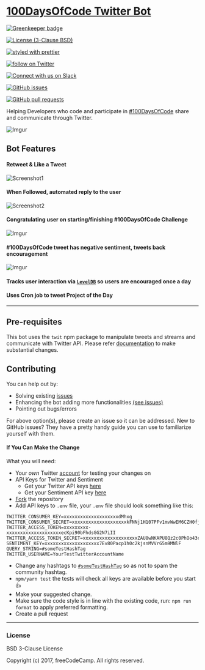 # [100DaysOfCode Twitter Bot](https://twitter.com/hashtag/100DaysOfCode?src=hash)

[![Greenkeeper badge](https://badges.greenkeeper.io/spences10/100DaysOfCode-twitter-bot.svg)](https://greenkeeper.io/)

[![License (3-Clause BSD)](https://img.shields.io/badge/license-BSD%203--Clause-blue.svg?style=flat-square)](http://opensource.org/licenses/BSD-3-Clause)

[![styled with prettier](https://img.shields.io/badge/styled_with-prettier-ff69b4.svg)](https://github.com/prettier/prettier)

<p>
  <a href="https://twitter.com/intent/follow?screen_name=_100DaysOfCode">
    <img src="https://img.shields.io/twitter/follow/_100DaysOfCode.svg?style=social"
      alt="follow on Twitter"></a>
</p>

[![Connect with us on Slack](https://img.shields.io/badge/-Slack%20Channel-3b99ef.svg?colorA=02c775&style=flat&logo=slack)](https://100xcode.slack.com/)

[![GitHub issues](https://img.shields.io/github/issues/freeCodeCamp/100DaysOfCode-twitter-bot.svg?&colorB=ff0000)](https://github.com/freeCodeCamp/100DaysOfCode-twitter-bot/issues)

[![GitHub pull requests](https://img.shields.io/github/issues-pr/freeCodeCamp/100DaysOfCode-twitter-bot.svg?colorB=1FBF14)](https://github.com/freeCodeCamp/100DaysOfCode-twitter-bot/pulls)

Helping Developers who code and participate in [#100DaysOfCode](https://twitter.com/hashtag/100DaysOfCode?src=hash) share and communicate through Twitter.

![Imgur](http://i.imgur.com/Ufo9BLY.png)

## Bot Features

#### Retweet & Like a Tweet

![Screenshot1](http://i.imgur.com/V35iX70.png)

#### When Followed, automated reply to the user

![Screenshot2](http://i.imgur.com/0LAvqUd.png)

#### Congratulating user on starting/finishing #100DaysOfCode Challenge

![Imgur](http://i.imgur.com/d8pu9LO.png)

#### #100DaysOfCode tweet has negative sentiment, tweets back encouragement

![Imgur](http://i.imgur.com/GQLoYhG.png)

#### Tracks user interaction via [`LevelDB`](https://github.com/Level/level) so users are encouraged once a day

#### Uses Cron job to tweet Project of the Day

---

## Pre-requisites

This bot uses the `twit` npm package to manipulate tweets and streams and communicate with Twitter API. Please refer [documentation](https://github.com/ttezel/twit) to make substantial changes.

## Contributing

You can help out by:

* Solving existing [issues](https://github.com/freeCodeCamp/100DaysOfCode-twitter-bot/issues?q=is%3Aopen+is%3Aissue)
* Enhancing the bot adding more functionalities [(see issues)](https://github.com/freeCodeCamp/100DaysOfCode-twitter-bot/issues?q=is%3Aopen+is%3Aissue+label%3Aenhancement)
* Pointing out bugs/errors

For above option(s), please create an issue so it can be addressed. New to GitHub issues? They have a pretty handy guide you can use to familiarize yourself with them.

#### If You Can Make the Change

What you will need:

* Your _own_ Twitter [account](https://twitter.com/signup) for testing your changes on
* API Keys for Twitter and Sentiment
    * Get your Twitter API keys [here](https://apps.twitter.com/app/new)
    * Get your Sentiment API key [here](https://market.mashape.com/vivekn/sentiment-3)
* [Fork](https://github.com/freeCodeCamp/100DaysOfCode-twitter-bot/network) the repository
* Add API keys to `.env` file, your `.env` file should look something like this:

```
TWITTER_CONSUMER_KEY=xxxxxxxxxxxxxxxxxxxxdMhxg
TWITTER_CONSUMER_SECRET=xxxxxxxxxxxxxxxxxxxxkFNNj1H107PFv1mvWwEM6CZH0fjymV
TWITTER_ACCESS_TOKEN=xxxxxxxxx-xxxxxxxxxxxxxxxxxxxxecKpi90bFhdsGG2N7iII
TWITTER_ACCESS_TOKEN_SECRET=xxxxxxxxxxxxxxxxxxxxZAU8wNKAPU8Qz2c0PhOo43cGO
SENTIMENT_KEY=xxxxxxxxxxxxxxxxxxxx7Ev80Pacp1h0c2kjsnMVVrG5m9MNlF
QUERY_STRING=#someTestHashTag
TWITTER_USERNAME=YourTestTwitterAccountName
```

* Change any hashtags to [`#someTestHashTag`](https://twitter.com/search?q=someTestHashTag&src=typd) so as not to spam the community hashtag.
* `npm/yarn test` the tests will check all keys are available before you start :+1:
* Make your suggested change.
* Make sure the code style is in line with the existing code, run: `npm run format` to apply preferred formatting.
* Create a pull request

---

### License

BSD 3-Clause License

Copyright (c) 2017, freeCodeCamp. All rights reserved.
